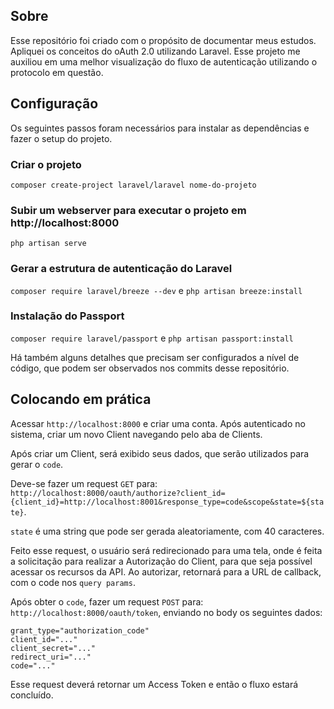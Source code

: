 ## Sobre
Esse repositório foi criado com o propósito de documentar meus estudos. Apliquei os conceitos do oAuth 2.0 utilizando Laravel. Esse projeto me auxiliou em uma melhor visualização do fluxo de autenticação utilizando o protocolo em questão.

## Configuração
Os seguintes passos foram necessários para instalar as dependências e fazer o setup do projeto.

### Criar o projeto
`composer create-project laravel/laravel nome-do-projeto`

### Subir um webserver para executar o projeto em http://localhost:8000
`php artisan serve`

### Gerar a estrutura de autenticação do Laravel
`composer require laravel/breeze --dev` e `php artisan breeze:install`

### Instalação do Passport
`composer require laravel/passport` e `php artisan passport:install`

Há também alguns detalhes que precisam ser configurados a nível de código, que podem ser observados nos commits desse repositório.

## Colocando em prática
Acessar `http://localhost:8000` e criar uma conta. Após autenticado no sistema, criar um novo Client navegando pelo aba de Clients.

Após criar um Client, será exibido seus dados, que serão utilizados para gerar o `code`.

Deve-se fazer um request `GET` para: `http://localhost:8000/oauth/authorize?client_id={client_id}=http://localhost:8001&response_type=code&scope&state=${state}`.

`state` é uma string que pode ser gerada aleatoriamente, com 40 caracteres.

Feito esse request, o usuário será redirecionado para uma tela, onde é feita a solicitação para realizar a Autorização do Client, para que seja possível acessar os recursos da API. Ao autorizar, retornará para a URL de callback, com o code nos `query params`.

Após obter o `code`, fazer um request `POST` para: `http://localhost:8000/oauth/token`, enviando no body os seguintes dados:
```
grant_type="authorization_code"
client_id="..."
client_secret="..."
redirect_uri="..."
code="..."
```
Esse request deverá retornar um Access Token e então o fluxo estará concluído.
